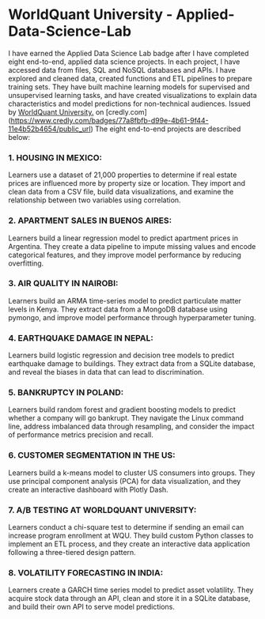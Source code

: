 # WorldQuant University - Applied-Data-Science-Lab
I have earned the Applied Data Science Lab badge after I have completed eight end-to-end, applied data science projects. 
In each project, I have accessed data from files, SQL and NoSQL databases and APIs. I have explored and cleaned data, created functions and ETL pipelines to prepare training sets. They have built machine learning models for supervised and unsupervised learning tasks, and have created visualizations to explain data characteristics and model predictions for non-technical audiences.
Issued by [WorldQuant University.](https://www.wqu.edu/adsl-apply) on [credly.com] (https://www.credly.com/badges/77a8fbfb-d99e-4b61-9f44-11e4b52b4654/public_url)
The eight end-to-end projects are described below:  


### 1. HOUSING IN MEXICO:     
Learners use a dataset of 21,000 properties to determine if real estate prices are influenced more by property size or location. They import and clean data from a CSV file, build data visualizations, and examine the relationship between two variables using correlation.
   
### 2. APARTMENT SALES IN BUENOS AIRES:     
Learners build a linear regression model to predict apartment prices in Argentina. They create a data pipeline to impute missing values and encode categorical features, and they improve model performance by reducing overfitting.
   
### 3. AIR QUALITY IN NAIROBI:    
Learners build an ARMA time-series model to predict particulate matter levels in Kenya. They extract data from a MongoDB database using pymongo, and improve model performance through hyperparameter tuning.
   
### 4. EARTHQUAKE DAMAGE IN NEPAL:    
Learners build logistic regression and decision tree models to predict earthquake damage to buildings. They extract data from a SQLite database, and reveal the biases in data that can lead to discrimination.
   
### 5. BANKRUPTCY IN POLAND:    
Learners build random forest and gradient boosting models to predict whether a company will go bankrupt. They navigate the Linux command line, address imbalanced data through resampling, and consider the impact of performance metrics precision and recall.
   
### 6. CUSTOMER SEGMENTATION IN THE US:    
Learners build a k-means model to cluster US consumers into groups. They use principal component analysis (PCA) for data visualization, and they create an interactive dashboard with Plotly Dash.
   
### 7. A/B TESTING AT WORLDQUANT UNIVERSITY:    
Learners conduct a chi-square test to determine if sending an email can increase program enrollment at WQU. They build custom Python classes to implement an ETL process, and they create an interactive data application following a three-tiered design pattern.
     
### 8. VOLATILITY FORECASTING IN INDIA:    
Learners create a GARCH time series model to predict asset volatility. They acquire stock data through an API, clean and store it in a SQLite database, and build their own API to serve model predictions.

